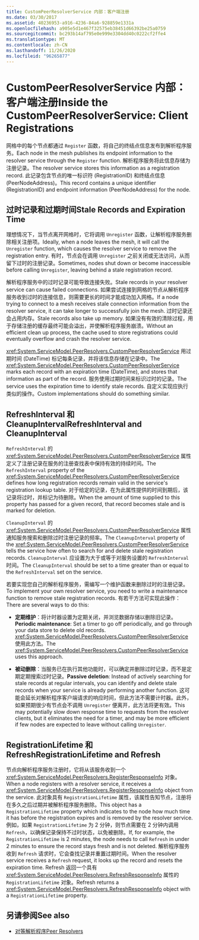 ```yaml
---
title: CustomPeerResolverService 内部：客户端注册
ms.date: 03/30/2017
ms.assetid: 40236953-a916-4236-84a6-928859e1331a
ms.openlocfilehash: a905e5d1e467f32575eb38451d66392be25a0759
ms.sourcegitcommit: bc293b14af795e0e999e3304dd40c0222cf2ffe4
ms.translationtype: MT
ms.contentlocale: zh-CN
ms.lasthandoff: 11/26/2020
ms.locfileid: "96265877"
---
```

# <a name="inside-the-custompeerresolverservice-client-registrations"></a><span data-ttu-id="93c1c-102">CustomPeerResolverService 内部：客户端注册</span><span class="sxs-lookup"><span data-stu-id="93c1c-102">Inside the CustomPeerResolverService: Client Registrations</span></span>

<span data-ttu-id="93c1c-103">网格中的每个节点都通过 `Register` 函数，将自己的终结点信息发布到解析程序服务。</span><span class="sxs-lookup"><span data-stu-id="93c1c-103">Each node in the mesh publishes its endpoint information to the resolver service through the `Register` function.</span></span> <span data-ttu-id="93c1c-104">解析程序服务将此信息存储为注册记录。</span><span class="sxs-lookup"><span data-stu-id="93c1c-104">The resolver service stores this information as a registration record.</span></span> <span data-ttu-id="93c1c-105">此记录包含节点的唯一标识符 (RegistrationID) 和终结点信息 (PeerNodeAddress)。</span><span class="sxs-lookup"><span data-stu-id="93c1c-105">This record contains a unique identifier (RegistrationID) and endpoint information (PeerNodeAddress) for the node.</span></span>  
  
## <a name="stale-records-and-expiration-time"></a><span data-ttu-id="93c1c-106">过时记录和过期时间</span><span class="sxs-lookup"><span data-stu-id="93c1c-106">Stale Records and Expiration Time</span></span>  

 <span data-ttu-id="93c1c-107">理想情况下，当节点离开网格时，它将调用 `Unregister` 函数，让解析程序服务删除相关注册项。</span><span class="sxs-lookup"><span data-stu-id="93c1c-107">Ideally, when a node leaves the mesh, it will call the `Unregister` function, which causes the resolver service to remove the registration entry.</span></span> <span data-ttu-id="93c1c-108">有时，节点会在调用 `Unregister` 之前关闭或无法访问，从而留下过时的注册记录。</span><span class="sxs-lookup"><span data-stu-id="93c1c-108">Sometimes, nodes shut down or become inaccessible before calling `Unregister`, leaving behind a stale registration record.</span></span>  
  
 <span data-ttu-id="93c1c-109">解析程序服务中的过时记录可能导致连接失败。</span><span class="sxs-lookup"><span data-stu-id="93c1c-109">Stale records in your resolver service can cause failed connections.</span></span> <span data-ttu-id="93c1c-110">如果尝试连接到网格的节点从解析程序服务收到过时的连接信息，则需要更长的时间才能成功加入网格。</span><span class="sxs-lookup"><span data-stu-id="93c1c-110">If a node trying to connect to a mesh receives stale connection information from the resolver service, it can take longer to successfully join the mesh.</span></span> <span data-ttu-id="93c1c-111">过时记录还会占用内存。</span><span class="sxs-lookup"><span data-stu-id="93c1c-111">Stale records also take up memory.</span></span> <span data-ttu-id="93c1c-112">如果没有有效的清除过程，用于存储注册的缓存最终可能会溢出，并使解析程序服务崩溃。</span><span class="sxs-lookup"><span data-stu-id="93c1c-112">Without an efficient clean up process, the cache used to store registrations could eventually overflow and crash the resolver service.</span></span>  
  
 <span data-ttu-id="93c1c-113"><xref:System.ServiceModel.PeerResolvers.CustomPeerResolverService> 用过期时间 (DateTime) 标记每条记录，并将该信息存储在记录中。</span><span class="sxs-lookup"><span data-stu-id="93c1c-113">The <xref:System.ServiceModel.PeerResolvers.CustomPeerResolverService> marks each record with an expiration time (DateTime), and stores that information as part of the record.</span></span> <span data-ttu-id="93c1c-114">服务使用过期时间来标识过时的记录。</span><span class="sxs-lookup"><span data-stu-id="93c1c-114">The service uses the expiration time to identify stale records.</span></span> <span data-ttu-id="93c1c-115">自定义实现应执行类似的操作。</span><span class="sxs-lookup"><span data-stu-id="93c1c-115">Custom implementations should do something similar.</span></span>  
  
## <a name="refreshinterval-and-cleanupinterval"></a><span data-ttu-id="93c1c-116">RefreshInterval 和 CleanupInterval</span><span class="sxs-lookup"><span data-stu-id="93c1c-116">RefreshInterval and CleanupInterval</span></span>  

 <span data-ttu-id="93c1c-117">`RefreshInterval` 的<xref:System.ServiceModel.PeerResolvers.CustomPeerResolverService> 属性定义了注册记录在服务的注册查找表中保持有效的持续时间。</span><span class="sxs-lookup"><span data-stu-id="93c1c-117">The `RefreshInterval` property of the <xref:System.ServiceModel.PeerResolvers.CustomPeerResolverService> defines how long registration records remain valid in the service's registration lookup table.</span></span> <span data-ttu-id="93c1c-118">对于给定的记录，在为此属性提供的时间到期后，该记录将过时，并标记为待删除。</span><span class="sxs-lookup"><span data-stu-id="93c1c-118">When the amount of time supplied to this property has passed for a given record, that record becomes stale and is marked for deletion.</span></span>  
  
 <span data-ttu-id="93c1c-119">`CleanupInterval` 的 <xref:System.ServiceModel.PeerResolvers.CustomPeerResolverService> 属性通知服务搜索和删除过时注册记录的频率。</span><span class="sxs-lookup"><span data-stu-id="93c1c-119">The `CleanupInterval` property of the <xref:System.ServiceModel.PeerResolvers.CustomPeerResolverService> tells the service how often to search for and delete stale registration records.</span></span> <span data-ttu-id="93c1c-120">`CleanupInterval` 应设置为大于或等于对服务设置的 `RefreshInterval` 时间。</span><span class="sxs-lookup"><span data-stu-id="93c1c-120">The `CleanupInterval` should be set to a time greater than or equal to the `RefreshInterval` set on the service.</span></span>  
  
 <span data-ttu-id="93c1c-121">若要实现您自己的解析程序服务，需编写一个维护函数来删除过时的注册记录。</span><span class="sxs-lookup"><span data-stu-id="93c1c-121">To implement your own resolver service, you need to write a maintenance function to remove stale registration records.</span></span> <span data-ttu-id="93c1c-122">有若干方法可实现此操作：</span><span class="sxs-lookup"><span data-stu-id="93c1c-122">There are several ways to do this:</span></span>  
  
- <span data-ttu-id="93c1c-123">**定期维护**：将计时器设置为定期关闭，并浏览数据存储以删除旧记录。</span><span class="sxs-lookup"><span data-stu-id="93c1c-123">**Periodic maintenance**: Set a timer to go off periodically, and go through your data store to delete old records.</span></span> <span data-ttu-id="93c1c-124"><xref:System.ServiceModel.PeerResolvers.CustomPeerResolverService> 使用此方法。</span><span class="sxs-lookup"><span data-stu-id="93c1c-124">The <xref:System.ServiceModel.PeerResolvers.CustomPeerResolverService> uses this approach.</span></span>  
  
- <span data-ttu-id="93c1c-125">**被动删除**：当服务已在执行其他功能时，可以确定并删除过时记录，而不是定期定期搜索过时记录。</span><span class="sxs-lookup"><span data-stu-id="93c1c-125">**Passive deletion**: Instead of actively searching for stale records at regular intervals, you can identify and delete stale records when your service is already performing another function.</span></span> <span data-ttu-id="93c1c-126">这可能会延长对解析程序客户端请求的响应时间，但此方法不需要计时器。此外，如果预期很少有节点会不调用 `Unregister` 便离开，此方法将更有效。</span><span class="sxs-lookup"><span data-stu-id="93c1c-126">This may potentially slow down response time to requests from the resolver clients, but it eliminates the need for a timer, and may be more efficient if few nodes are expected to leave without calling `Unregister`.</span></span>  
  
## <a name="registrationlifetime-and-refresh"></a><span data-ttu-id="93c1c-127">RegistrationLifetime 和 Refresh</span><span class="sxs-lookup"><span data-stu-id="93c1c-127">RegistrationLifetime and Refresh</span></span>  

 <span data-ttu-id="93c1c-128">节点向解析程序服务注册时，它将从该服务收到一个 <xref:System.ServiceModel.PeerResolvers.RegisterResponseInfo> 对象。</span><span class="sxs-lookup"><span data-stu-id="93c1c-128">When a node registers with a resolver service, it receives a <xref:System.ServiceModel.PeerResolvers.RegisterResponseInfo> object from the service.</span></span> <span data-ttu-id="93c1c-129">此对象具有 `RegistrationLifetime` 属性，该属性告知节点，注册将在多久之后过期并被解析程序服务删除。</span><span class="sxs-lookup"><span data-stu-id="93c1c-129">This object has a `RegistrationLifetime` property which indicates to the node how much time it has before the registration expires and is removed by the resolver service.</span></span> <span data-ttu-id="93c1c-130">例如，如果 `RegistrationLifetime` 为 2 分钟，则节点需要在 2 分钟内调用 `Refresh`，以确保记录保持不过时状态，以免被删除。</span><span class="sxs-lookup"><span data-stu-id="93c1c-130">If, for example, the `RegistrationLifetime` is 2 minutes, the node needs to call `Refresh` in under 2 minutes to ensure the record stays fresh and is not deleted.</span></span> <span data-ttu-id="93c1c-131">解析程序服务收到 `Refresh` 请求时，它会查找记录并重置过期时间。</span><span class="sxs-lookup"><span data-stu-id="93c1c-131">When the resolver service receives a `Refresh` request, it looks up the record and resets the expiration time.</span></span> <span data-ttu-id="93c1c-132">Refresh 返回一个具有 <xref:System.ServiceModel.PeerResolvers.RefreshResponseInfo> 属性的 `RegistrationLifetime` 对象。</span><span class="sxs-lookup"><span data-stu-id="93c1c-132">Refresh returns a <xref:System.ServiceModel.PeerResolvers.RefreshResponseInfo> object with a `RegistrationLifetime` property.</span></span>  
  
## <a name="see-also"></a><span data-ttu-id="93c1c-133">另请参阅</span><span class="sxs-lookup"><span data-stu-id="93c1c-133">See also</span></span>

- [<span data-ttu-id="93c1c-134">对等解析程序</span><span class="sxs-lookup"><span data-stu-id="93c1c-134">Peer Resolvers</span></span>](peer-resolvers.md)
